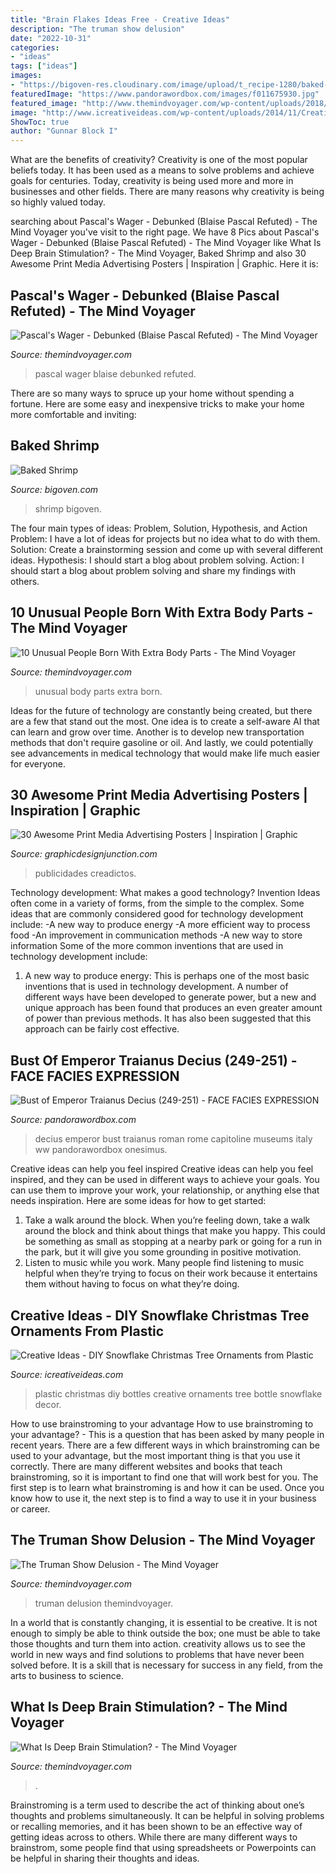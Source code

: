 ```yaml
---
title: "Brain Flakes Ideas Free - Creative Ideas"
description: "The truman show delusion"
date: "2022-10-31"
categories:
- "ideas"
tags: ["ideas"]
images:
- "https://bigoven-res.cloudinary.com/image/upload/t_recipe-1280/baked-shrimp-4.jpg"
featuredImage: "https://www.pandorawordbox.com/images/f011675930.jpg"
featured_image: "http://www.themindvoyager.com/wp-content/uploads/2018/02/Pascals-Wager-Debunked-Blaise-Pascal-Refuted.jpeg"
image: "http://www.icreativeideas.com/wp-content/uploads/2014/11/Creative-Ideas-DIY-Plastic-Bottle-Christmas-Tree-8.jpg"
ShowToc: true
author: "Gunnar Block I"
---
```



What are the benefits of creativity?
Creativity is one of the most popular beliefs today. It has been used as a means to solve problems and achieve goals for centuries. Today, creativity is being used more and more in businesses and other fields. There are many reasons why creativity is being so highly valued today.

	

		
searching about Pascal&#039;s Wager - Debunked (Blaise Pascal Refuted) - The Mind Voyager you've visit to the right page. We have 8 Pics about Pascal&#039;s Wager - Debunked (Blaise Pascal Refuted) - The Mind Voyager like What Is Deep Brain Stimulation? - The Mind Voyager, Baked Shrimp and also 30 Awesome Print Media Advertising Posters | Inspiration | Graphic. Here it is:
		
    
## Pascal&#039;s Wager - Debunked (Blaise Pascal Refuted) - The Mind Voyager

<img loading=lazy src="http://www.themindvoyager.com/wp-content/uploads/2018/02/Pascals-Wager-Debunked-Blaise-Pascal-Refuted.jpeg" onerror="this.onerror=null;this.src='https://tse3.mm.bing.net/th?id=OIP.5XR0cx96H_KhCDB_J3K4BQEsCo&amp;pid=15.1';" alt="Pascal&#039;s Wager - Debunked (Blaise Pascal Refuted) - The Mind Voyager">

_Source: themindvoyager.com_

>pascal wager blaise debunked refuted. 

	

There are so many ways to spruce up your home without spending a fortune. Here are some easy and inexpensive tricks to make your home more comfortable and inviting:

    
## Baked Shrimp

<img loading=lazy src="https://bigoven-res.cloudinary.com/image/upload/t_recipe-1280/baked-shrimp-4.jpg" onerror="this.onerror=null;this.src='https://tse3.mm.bing.net/th?id=OIP.WRKePmdd2tocdlisUy5WCQHaHa&amp;pid=15.1';" alt="Baked Shrimp">

_Source: bigoven.com_

>shrimp bigoven. 

	

The four main types of ideas: Problem, Solution, Hypothesis, and Action
Problem: I have a lot of ideas for projects but no idea what to do with them.
Solution: Create a brainstorming session and come up with several different ideas.
Hypothesis: I should start a blog about problem solving.
Action: I should start a blog about problem solving and share my findings with others.

    
## 10 Unusual People Born With Extra Body Parts - The Mind Voyager

<img loading=lazy src="https://www.themindvoyager.com/wp-content/uploads/2016/08/10-Unusual-People-Born-With-Extra-Body-Parts.jpeg" onerror="this.onerror=null;this.src='https://tse2.mm.bing.net/th?id=OIP.bTc7VMpQ6EcyrLosbfOz3wHaEK&amp;pid=15.1';" alt="10 Unusual People Born With Extra Body Parts - The Mind Voyager">

_Source: themindvoyager.com_

>unusual body parts extra born. 

	

Ideas for the future of technology are constantly being created, but there are a few that stand out the most. One idea is to create a self-aware AI that can learn and grow over time. Another is to develop new transportation methods that don't require gasoline or oil. And lastly, we could potentially see advancements in medical technology that would make life much easier for everyone.

    
## 30 Awesome Print Media Advertising Posters | Inspiration | Graphic

<img loading=lazy src="https://gdj-inr5u0ip5pewom.stackpathdns.com/wp-content/uploads/2011/11/print-media-ads-17.jpg" onerror="this.onerror=null;this.src='https://tse4.mm.bing.net/th?id=OIP.lqOJWUEAvqEEA9t9WFX5nQHaLd&amp;pid=15.1';" alt="30 Awesome Print Media Advertising Posters | Inspiration | Graphic">

_Source: graphicdesignjunction.com_

>publicidades creadictos. 

	

Technology development: What makes a good technology?
Invention Ideas often come in a variety of forms, from the simple to the complex. Some ideas that are commonly considered good for technology development include: 
-A new way to produce energy 
-A more efficient way to process food 
-An improvement in communication methods 
-A new way to store information 
Some of the more common inventions that are used in technology development include:


1) A new way to produce energy: This is perhaps one of the most basic inventions that is used in technology development. A number of different ways have been developed to generate power, but a new and unique approach has been found that produces an even greater amount of power than previous methods. It has also been suggested that this approach can be fairly cost effective.

    
## Bust Of Emperor Traianus Decius (249-251) - FACE FACIES EXPRESSION

<img loading=lazy src="https://www.pandorawordbox.com/images/f011675930.jpg" onerror="this.onerror=null;this.src='https://tse1.mm.bing.net/th?id=OIP.Qpeehjym8C79LD0jepDClQHaJ4&amp;pid=15.1';" alt="Bust of Emperor Traianus Decius (249-251) - FACE FACIES EXPRESSION">

_Source: pandorawordbox.com_

>decius emperor bust traianus roman rome capitoline museums italy ww pandorawordbox onesimus. 

	

Creative ideas can help you feel inspired
Creative ideas can help you feel inspired, and they can be used in different ways to achieve your goals. You can use them to improve your work, your relationship, or anything else that needs inspiration. Here are some ideas for how to get started: 
1. Take a walk around the block. When you’re feeling down, take a walk around the block and think about things that make you happy. This could be something as small as stopping at a nearby park or going for a run in the park, but it will give you some grounding in positive motivation. 
2. Listen to music while you work. Many people find listening to music helpful when they’re trying to focus on their work because it entertains them without having to focus on what they’re doing.

    
## Creative Ideas - DIY Snowflake Christmas Tree Ornaments From Plastic

<img loading=lazy src="http://www.icreativeideas.com/wp-content/uploads/2014/11/Creative-Ideas-DIY-Plastic-Bottle-Christmas-Tree-8.jpg" onerror="this.onerror=null;this.src='https://tse4.mm.bing.net/th?id=OIP.R5w7b3c_wsYq9dy4w8JhPgHaJ4&amp;pid=15.1';" alt="Creative Ideas - DIY Snowflake Christmas Tree Ornaments from Plastic">

_Source: icreativeideas.com_

>plastic christmas diy bottles creative ornaments tree bottle snowflake decor. 

	

How to use brainstroming to your advantage
How to use brainstroming to your advantage? - This is a question that has been asked by many people in recent years. There are a few different ways in which brainstroming can be used to your advantage, but the most important thing is that you use it correctly. There are many different websites and books that teach brainstroming, so it is important to find one that will work best for you. The first step is to learn what brainstroming is and how it can be used. Once you know how to use it, the next step is to find a way to use it in your business or career.

    
## The Truman Show Delusion - The Mind Voyager

<img loading=lazy src="https://www.themindvoyager.com/wp-content/uploads/2016/09/The-Truman-Show-Delusion.jpeg" onerror="this.onerror=null;this.src='https://tse2.mm.bing.net/th?id=OIP.9dpq1k7ldb1je4GR8weqJwHaEK&amp;pid=15.1';" alt="The Truman Show Delusion - The Mind Voyager">

_Source: themindvoyager.com_

>truman delusion themindvoyager. 

	

In a world that is constantly changing, it is essential to be creative. It is not enough to simply be able to think outside the box; one must be able to take those thoughts and turn them into action. creativity allows us to see the world in new ways and find solutions to problems that have never been solved before. It is a skill that is necessary for success in any field, from the arts to business to science.

    
## What Is Deep Brain Stimulation? - The Mind Voyager

<img loading=lazy src="https://www.themindvoyager.com/wp-content/uploads/2017/02/What-Is-Deep-Brain-Stimulation.jpeg" onerror="this.onerror=null;this.src='https://tse1.mm.bing.net/th?id=OIP.0TVxpeAVgpkqk6IKbCDHgAHaEK&amp;pid=15.1';" alt="What Is Deep Brain Stimulation? - The Mind Voyager">

_Source: themindvoyager.com_

>. 

	

Brainstroming is a term used to describe the act of thinking about one’s thoughts and problems simultaneously. It can be helpful in solving problems or recalling memories, and it has been shown to be an effective way of getting ideas across to others. While there are many different ways to brainstrom, some people find that using spreadsheets or Powerpoints can be helpful in sharing their thoughts and ideas.

